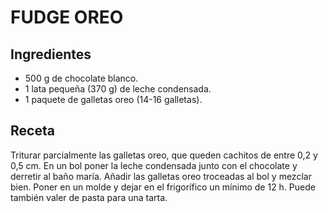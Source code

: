 # FUDGE OREO

## Ingredientes
- 500 g de chocolate blanco.
- 1 lata pequeña (370 g) de leche condensada.
- 1 paquete de galletas oreo (14-16 galletas).

## Receta
Triturar parcialmente las galletas oreo, que queden cachitos de entre 0,2 y 0,5 cm. En un bol poner la leche condensada junto con el chocolate y derretir al baño maría. Añadir las galletas oreo troceadas al bol y mezclar bien. Poner en un molde y dejar en el frigorífico un mínimo de 12 h.
Puede también valer de pasta para una tarta.
